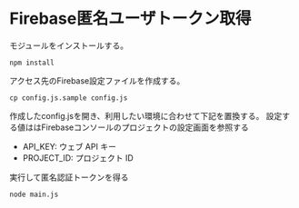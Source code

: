Firebase匿名ユーザトークン取得
===

モジュールをインストールする。
```
npm install
```

アクセス先のFirebase設定ファイルを作成する。
```
cp config.js.sample config.js
```

作成したconfig.jsを開き、利用したい環境に合わせて下記を置換する。
設定する値ははFirebaseコンソールのプロジェクトの設定画面を参照する
- API_KEY: ウェブ API キー
- PROJECT_ID: プロジェクト ID

実行して匿名認証トークンを得る
```
node main.js
```
